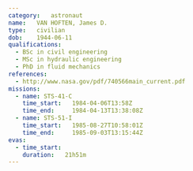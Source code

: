 ```yaml
---
category:	astronaut
name:	VAN HOFTEN, James D.
type:	civilian
dob:	1944-06-11
qualifications:
  - BSc in civil engineering
  - MSc in hydraulic engineering
  - PhD in fluid mechanics
references:
  - http://www.nasa.gov/pdf/740566main_current.pdf
missions:
  - name: STS-41-C
    time_start:   1984-04-06T13:58Z
    time_end:     1984-04-13T13:38:08Z
  - name: STS-51-I
    time_start:   1985-08-27T10:58:01Z
    time_end:     1985-09-03T13:15:44Z
evas:
  - time_start: 
    duration:   21h51m
---
```

